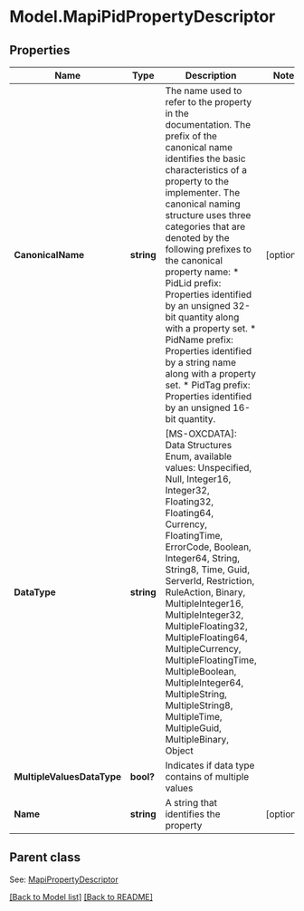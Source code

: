 # Model.MapiPidPropertyDescriptor
## Properties
Name | Type | Description | Notes
------------ | ------------- | ------------- | -------------
**CanonicalName** | **string** | The name used to refer to the property in the documentation. The prefix of the canonical name identifies the basic characteristics of a property to the implementer. The canonical naming structure uses three categories that are denoted by the following prefixes to the canonical property name: * PidLid prefix: Properties identified by an unsigned 32-bit quantity along with a property set. * PidName prefix: Properties identified by a string name along with a property set. * PidTag prefix: Properties identified by an unsigned 16-bit quantity.              | [optional] 
**DataType** | **string** | [MS-OXCDATA]: Data Structures Enum, available values: Unspecified, Null, Integer16, Integer32, Floating32, Floating64, Currency, FloatingTime, ErrorCode, Boolean, Integer64, String, String8, Time, Guid, ServerId, Restriction, RuleAction, Binary, MultipleInteger16, MultipleInteger32, MultipleFloating32, MultipleFloating64, MultipleCurrency, MultipleFloatingTime, MultipleBoolean, MultipleInteger64, MultipleString, MultipleString8, MultipleTime, MultipleGuid, MultipleBinary, Object | 
**MultipleValuesDataType** | **bool?** | Indicates if data type contains of multiple values              | 
**Name** | **string** | A string that identifies the property              | [optional] 

## Parent class

See: [MapiPropertyDescriptor](MapiPropertyDescriptor.md)

[[Back to Model list]](Models.doc) [[Back to README]](README.md)


